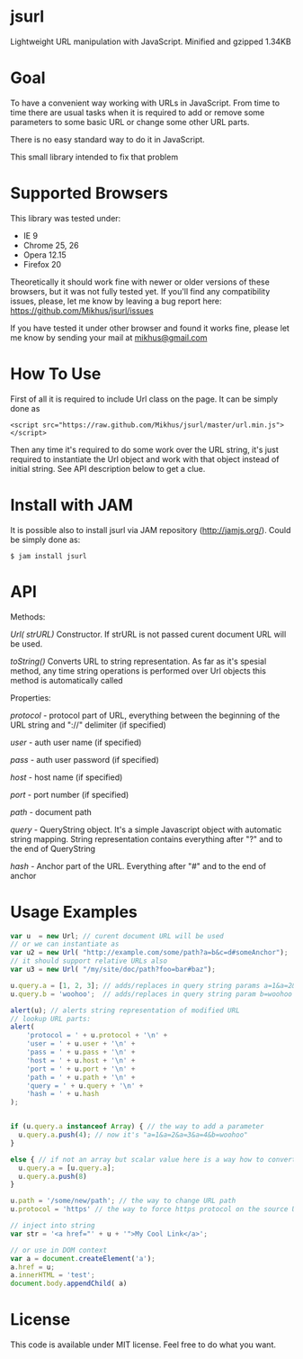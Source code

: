 jsurl
=====

Lightweight URL manipulation with JavaScript. Minified and gzipped 1.34KB

Goal
====

To have a convenient way working with URLs in JavaScript. From time to time there are usual tasks 
when it is required to add or remove some parameters to some basic URL or change some other URL
parts.

There is no easy standard way to do it in JavaScript.

This small library intended to fix that problem

Supported Browsers
==================
This library was tested under:
 - IE 9
 - Chrome 25, 26
 - Opera 12.15
 - Firefox 20

Theoretically it should work fine with newer or older versions of these browsers, but
it was not fully tested yet. If you'll find any compatibility issues, please, let me know by
leaving a bug report here: https://github.com/Mikhus/jsurl/issues

If you have tested it under other browser and found it works fine, please let me know
by sending your mail at mikhus@gmail.com

How To Use
==========

First of all it is required to include Url class on the page. It can be simply done as

    <script src="https://raw.github.com/Mikhus/jsurl/master/url.min.js"></script>

Then any time it's required to do some work over the URL string, it's just required to
instantiate the Url object and work with that object instead of initial string. See API
description below to get a clue.

Install with JAM
================

It is possible also to install jsurl via JAM repository (http://jamjs.org/).
Could be simply done as:

    $ jam install jsurl

API
===

Methods:

*Url( strURL)*
Constructor. If strURL is not passed curent document URL will be used.

*toString()*
Converts URL to string representation. As far as it's spesial method, any time string
operations is performed over Url objects this method is automatically called

Properties:

*protocol* - protocol part of URL, everything between the beginning of the URL string 
and "://" delimiter (if specified)

*user* - auth user name (if specified)

*pass* - auth user password (if specified)

*host* - host name (if specified)

*port* - port number (if specified)

*path* - document path

*query* - QueryString object. It's a simple Javascript object with automatic string
mapping. String representation contains everything after "?" and to the end of QueryString

*hash* - Anchor part of the URL. Everything after "#" and to the end of anchor

Usage Examples
==============

```javascript
var u  = new Url; // curent document URL will be used
// or we can instantiate as
var u2 = new Url( "http://example.com/some/path?a=b&c=d#someAnchor");
// it should support relative URLs also
var u3 = new Url( "/my/site/doc/path?foo=bar#baz");

u.query.a = [1, 2, 3]; // adds/replaces in query string params a=1&a=2&a=3
u.query.b = 'woohoo';  // adds/replaces in query string param b=woohoo

alert(u); // alerts string representation of modified URL
// lookup URL parts:
alert(
    'protocol = ' + u.protocol + '\n' +
    'user = ' + u.user + '\n' +
    'pass = ' + u.pass + '\n' +
    'host = ' + u.host + '\n' +
    'port = ' + u.port + '\n' +
    'path = ' + u.path + '\n' +
    'query = ' + u.query + '\n' +
    'hash = ' + u.hash
);


if (u.query.a instanceof Array) { // the way to add a parameter
  u.query.a.push(4); // now it's "a=1&a=2&a=3&a=4&b=woohoo"
}

else { // if not an array but scalar value here is a way how to convert to array
  u.query.a = [u.query.a];
  u.query.a.push(8)
}

u.path = '/some/new/path'; // the way to change URL path
u.protocol = 'https' // the way to force https protocol on the source URL

// inject into string
var str = '<a href="' + u + '">My Cool Link</a>';

// or use in DOM context
var a = document.createElement('a');
a.href = u;
a.innerHTML = 'test';
document.body.appendChild( a)
```

License
=======

This code is available under MIT license. Feel free to do what you want.

